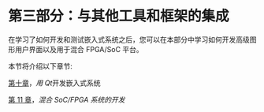 # 第三部分：与其他工具和框架的集成

在学习了如何开发和测试嵌入式系统之后，您可以在本部分中学习如何开发高级图形用户界面以及用于混合 FPGA/SoC 平台。

本节将介绍以下章节:

[第十章](10.html)，*用 Qt*开发嵌入式系统

[第 11 章](11.html)，*混合 SoC/FPGA 系统的开发*